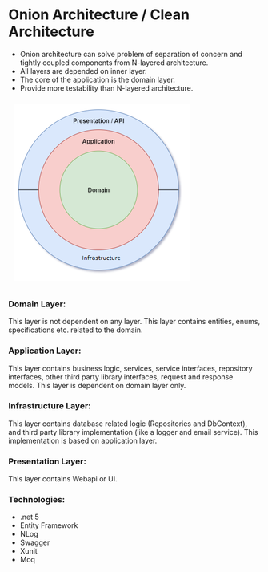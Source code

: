 # Onion Architecture / Clean Architecture

- Onion architecture can solve problem of separation of concern and tightly coupled components from N-layered architecture.
- All layers are depended on inner layer.
- The core of the application is the domain layer.
- Provide more testability than N-layered architecture.

<img src="https://raw.githubusercontent.com/NilavPatel/dotnet-onion-architecture/main/docs/dotnet-onion-architecture.png" style="padding:10px">

### Domain Layer:

This layer is not dependent on any layer. This layer contains entities, enums, specifications etc. related to the domain.  

### Application Layer:

This layer contains business logic, services, service interfaces, repository interfaces, other third party library interfaces, request and response models. This layer is dependent on domain layer only.  

### Infrastructure Layer:

This layer contains database related logic (Repositories and DbContext), and third party library implementation (like a logger and email service). This implementation is based on application layer.

### Presentation Layer:

This layer contains Webapi or UI.  

### Technologies:

- .net 5
- Entity Framework
- NLog
- Swagger
- Xunit
- Moq
